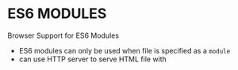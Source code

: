 # ES6 MODULES

Browser Support for ES6 Modules

- ES6 modules can only be used when file is specified as a `module`
- can use HTTP server to serve HTML file with <script type="module">
  - `python3 -m http.server`
- running local web server gives you access to browser support for ES6 syntax

Modules in Browser Before ES6 Support

1. third party technology to load javascript files
2. individual script tags for each module

ES6 Modules:

```js
// animal.js
export class Dog {}
export class Cat {}

// shelter.js
export default class Shelter {}

// index.js
import { Cat, Dog } from "./animal.js";
import Shelter from "./shelter.js";
```

Common JS Modules:

```js
// animal.js
class Dog {}
class Cat {}
module.exports = { Cat, Dog };
// or
// module.exports = { Cat: Cat, Dog: Dog }
// or
// module.exports.Cat = Cat;
// module.exports.Dog = Dog;

// shelter.js
class Shelter {}
module.exports = Shelter;

// index.js
const { Cat, Dog } = require("./animal");
const Shelter = require("./shelter");
```
